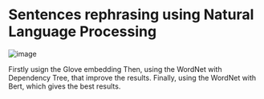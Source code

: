 # Sentences rephrasing using Natural Language Processing

![image](https://github.com/Ali354/Sentences_rephrasing-NLP_Mini_Project/assets/104273206/2f58ee3a-7b81-4c95-94ba-6b6e4228c1eb)

Firstly usign the Glove embedding
Then, using the WordNet with Dependency Tree, that improve the results.
Finally, using the WordNet with Bert, which gives the best results.
